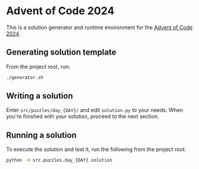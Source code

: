 # Advent of Code 2024

This is a solution generator and runtime environment for the [Advent of Code 2024](https://adventofcode.com/2024/).

## Generating solution template

From the project root, run:

```sh
./generator.sh
```

## Writing a solution

Enter `src/puzzles/day_{DAY}/` and edit `solution.py` to your needs.
When you're finished with your solution, proceed to the next section.

## Running a solution

To execute the solution and test it, run the following from the project root:

```sh
python -m src.puzzles.day_{DAY}.solution
```
